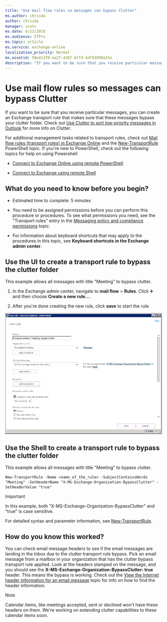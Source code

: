 ```yaml
---
title: "Use mail flow rules so messages can bypass Clutter"
ms.author: chrisda
author: chrisda
manager: scotv
ms.date: 6/23/2018
ms.audience: ITPro
ms.topic: article
ms.service: exchange-online
localization_priority: Normal
ms.assetid: 58e413f0-aa27-4307-bffd-4df03090a15e
description: "If you want to be sure that you receive particular messages, you can create an Exchange transport rule that makes sure that these messages bypass your clutter folder. Check out Use Clutter to sort low-priority messages in Outlook for more info on Clutter."
---
```


# Use mail flow rules so messages can bypass Clutter

If you want to be sure that you receive particular messages, you can create an Exchange transport rule that makes sure that these messages bypass your clutter folder. Check out [Use Clutter to sort low-priority messages in Outlook](https://go.microsoft.com/fwlink/p/?LinkId=528411) for more info on Clutter. 
  
For additional management tasks related to transport rules, check out [Mail flow rules (transport rules) in Exchange Online](mail-flow-rules.md) and the [New-TransportRule](http://technet.microsoft.com/library/eb3546bf-ca37-474e-9c22-962fe95af276.aspx) PowerShell topic. If you're new to PowerShell, check out the following topics for help on using Powershell: 
  
- [Connect to Exchange Online using remote PowerShell](http://technet.microsoft.com/library/c8bea338-6c1a-4bdf-8de0-7895d427ee5b.aspx)
    
- [Connect to Exchange using remote Shell](http://technet.microsoft.com/library/0b5987c3-8836-456d-99f7-abc2ffb57300.aspx)
    
## What do you need to know before you begin?

- Estimated time to complete: 5 minutes
    
- You need to be assigned permissions before you can perform this procedure or procedures. To see what permissions you need, see the "Transport rules" entry in the [Messaging policy and compliance permissions](http://technet.microsoft.com/library/ec4d3b9f-b85a-4cb9-95f5-6fc149c3899b.aspx) topic. 
    
- For information about keyboard shortcuts that may apply to the procedures in this topic, see **Keyboard shortcuts in the Exchange admin center**.
    
## Use the UI to create a transport rule to bypass the clutter folder

This example allows all messages with title "Meeting" to bypass clutter.
  
1. In the Exchange admin center, navigate to **mail flow** \> **Rules**. Click ![Add Icon](../../media/ITPro_EAC_AddIcon.gif) and then choose **Create a new rule...**.
    
2. After you're done creating the new rule, click **save** to start the rule. 
    
![Art example: If subject contains meeting, bypass clutter](../../media/75957aa4-4b2a-4142-92ff-07f8ccc64d82.png)
  
## Use the Shell to create a transport rule to bypass the clutter folder

This example allows all messages with title "Meeting" to bypass clutter.
  
```
New-TransportRule -Name <name_of_the_rule> -SubjectContainsWords "Meeting" -SetHeaderName "X-MS-Exchange-Organization-BypassClutter" -SetHeaderValue "true"
```

> [!IMPORTANT]
> In this example, both "X-MS-Exchange-Organization-BypassClutter" and "true" is case sensitive. 
  
For detailed syntax and parameter information, see [New-TransportRule](http://technet.microsoft.com/library/eb3546bf-ca37-474e-9c22-962fe95af276.aspx).
  
## How do you know this worked?

You can check email message headers to see if the email messages are landing in the Inbox due to the clutter transport rule bypass. Pick an email message from a mailbox in your organization that has the clutter bypass transport rule applied. Look at the headers stamped on the message, and you should see the **X-MS-Exchange-Organization-BypassClutter: true** header. This means the bypass is working. Check out the [View the Internet header information for an email message](https://go.microsoft.com/fwlink/p/?LinkId=822530) topic for info on how to find the header information. 
  
> [!NOTE]
> Calendar items, like meetings accepted, sent or declined won't have these headers on them. We're working on extending clutter capabilities to these calendar items soon. 
  

